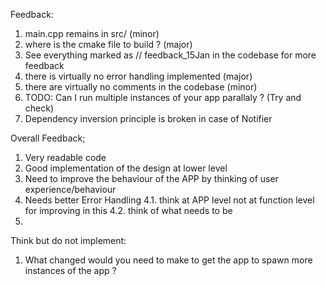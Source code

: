 Feedback:
1. main.cpp remains in src/ (minor)
2. where is the cmake file to build ? (major)
3. See everything marked as // feedback_15Jan in the codebase for more feedback
4. there is virtually no error handling implemented (major)
5. there are virtually no comments in the codebase (minor)
6. TODO: Can I run multiple instances of your app parallaly ? (Try and check)
7. Dependency inversion principle is broken in case of Notifier

Overall Feedback;
1. Very readable code
2. Good implementation of the design at lower level
3. Need to improve the behaviour of the APP by thinking of user experience/behaviour
4. Needs better Error Handling 
    4.1. think at APP level not at function level for improving in this 
    4.2. think of what needs to be 
5. 


Think but do not implement:
1. What changed would you need to make to get the app to spawn more instances of the app ?